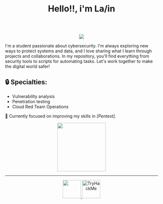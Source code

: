 <br>
<h1 align="center">Hello!!, i'm La/in</h1>
<br>
<br>
<p align="center">
  <img src="https://i.pinimg.com/originals/28/e4/5c/28e45c1b72c6fa4a68dae186fb533a98.gif">
</p>

<div align="">
<p>I'm a student passionate about cybersecurity. I'm always exploring new ways to protect systems and data, and I love sharing what I learn through projects and collaborations. In my repository, you'll find everything from security tools to scripts for automating tasks. Let's work together to make the digital world safer!</p>

<h2>🔒 Specialties:</h2>
<ul>
  <li>Vulnerability analysis</li>
  <li>Penetration testing</li>
  <li>Cloud Red Team Operations</li>
</ul>

<p>🚀 Currently focused on improving my skills in <em>[Pentest]</em>.</p>
</div>

<div align="center">
  <img height="160em" src="https://res.cloudinary.com/momentum-media-group-pty-ltd/image/upload/c_fill,q_auto:best,f_auto,e_unsharp_mask:80,w_828,h_400/Cyber%20Security%2Fwhite-hat-hacker-csc_oxqe7b" />

</div>

---
<div>
  <p align="center">
    <a href="https://www.linkedin.com/in/filipe-ortega-148653294/">
      <img height="60em" src="https://img.shields.io/badge/LinkedIn-0077B5?style=for-the-badge&logo=linkedin&logoColor=white">
    </a>
    <a href="https://tryhackme.com/p/Laain">
      <img height="60em" src="https://tryhackme-badges.s3.amazonaws.com/Laain.png" alt="TryHackMe">
    </a>
  </p>
</div> 


</p>
